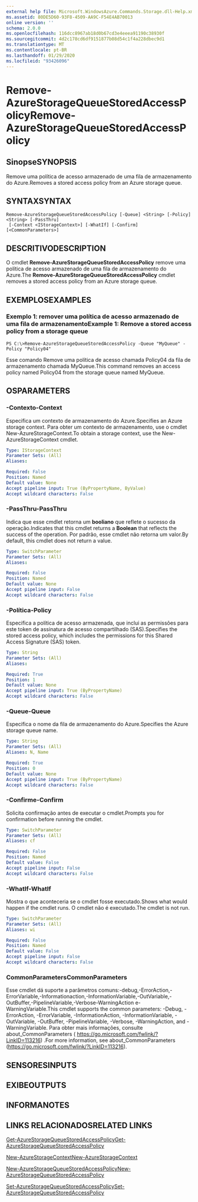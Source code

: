 ```yaml
---
external help file: Microsoft.WindowsAzure.Commands.Storage.dll-Help.xml
ms.assetid: 80DE5D60-93F8-4509-AA9C-F54E4AB70013
online version: ''
schema: 2.0.0
ms.openlocfilehash: 116dcc8967ab18d0b67cd3e4eeea91190c38930f
ms.sourcegitcommit: 4d2c178cd6df9151877b08d54c1f4a228dbec9d1
ms.translationtype: MT
ms.contentlocale: pt-BR
ms.lasthandoff: 01/29/2020
ms.locfileid: "93426096"
---
```

# <span data-ttu-id="e9227-101">Remove-AzureStorageQueueStoredAccessPolicy</span><span class="sxs-lookup"><span data-stu-id="e9227-101">Remove-AzureStorageQueueStoredAccessPolicy</span></span>

## <span data-ttu-id="e9227-102">Sinopse</span><span class="sxs-lookup"><span data-stu-id="e9227-102">SYNOPSIS</span></span>
<span data-ttu-id="e9227-103">Remove uma política de acesso armazenado de uma fila de armazenamento do Azure.</span><span class="sxs-lookup"><span data-stu-id="e9227-103">Removes a stored access policy from an Azure storage queue.</span></span>

## <span data-ttu-id="e9227-104">SYNTAX</span><span class="sxs-lookup"><span data-stu-id="e9227-104">SYNTAX</span></span>

```
Remove-AzureStorageQueueStoredAccessPolicy [-Queue] <String> [-Policy] <String> [-PassThru]
 [-Context <IStorageContext>] [-WhatIf] [-Confirm] [<CommonParameters>]
```

## <span data-ttu-id="e9227-105">DESCRITIVO</span><span class="sxs-lookup"><span data-stu-id="e9227-105">DESCRIPTION</span></span>
<span data-ttu-id="e9227-106">O cmdlet **Remove-AzureStorageQueueStoredAccessPolicy** remove uma política de acesso armazenado de uma fila de armazenamento do Azure.</span><span class="sxs-lookup"><span data-stu-id="e9227-106">The **Remove-AzureStorageQueueStoredAccessPolicy** cmdlet removes a stored access policy from an Azure storage queue.</span></span>

## <span data-ttu-id="e9227-107">EXEMPLOS</span><span class="sxs-lookup"><span data-stu-id="e9227-107">EXAMPLES</span></span>

### <span data-ttu-id="e9227-108">Exemplo 1: remover uma política de acesso armazenado de uma fila de armazenamento</span><span class="sxs-lookup"><span data-stu-id="e9227-108">Example 1: Remove a stored access policy from a storage queue</span></span>
```
PS C:\>Remove-AzureStorageQueueStoredAccessPolicy -Queue "MyQueue" -Policy "Policy04"
```

<span data-ttu-id="e9227-109">Esse comando Remove uma política de acesso chamada Policy04 da fila de armazenamento chamada MyQueue.</span><span class="sxs-lookup"><span data-stu-id="e9227-109">This command removes an access policy named Policy04 from the storage queue named MyQueue.</span></span>

## <span data-ttu-id="e9227-110">OS</span><span class="sxs-lookup"><span data-stu-id="e9227-110">PARAMETERS</span></span>

### <span data-ttu-id="e9227-111">-Contexto</span><span class="sxs-lookup"><span data-stu-id="e9227-111">-Context</span></span>
<span data-ttu-id="e9227-112">Especifica um contexto de armazenamento do Azure.</span><span class="sxs-lookup"><span data-stu-id="e9227-112">Specifies an Azure storage context.</span></span>
<span data-ttu-id="e9227-113">Para obter um contexto de armazenamento, use o cmdlet New-AzureStorageContext.</span><span class="sxs-lookup"><span data-stu-id="e9227-113">To obtain a storage context, use the New-AzureStorageContext cmdlet.</span></span>

```yaml
Type: IStorageContext
Parameter Sets: (All)
Aliases: 

Required: False
Position: Named
Default value: None
Accept pipeline input: True (ByPropertyName, ByValue)
Accept wildcard characters: False
```

### <span data-ttu-id="e9227-114">-PassThru</span><span class="sxs-lookup"><span data-stu-id="e9227-114">-PassThru</span></span>
<span data-ttu-id="e9227-115">Indica que esse cmdlet retorna um **booliano** que reflete o sucesso da operação.</span><span class="sxs-lookup"><span data-stu-id="e9227-115">Indicates that this cmdlet returns a **Boolean** that reflects the success of the operation.</span></span>
<span data-ttu-id="e9227-116">Por padrão, esse cmdlet não retorna um valor.</span><span class="sxs-lookup"><span data-stu-id="e9227-116">By default, this cmdlet does not return a value.</span></span>

```yaml
Type: SwitchParameter
Parameter Sets: (All)
Aliases: 

Required: False
Position: Named
Default value: None
Accept pipeline input: False
Accept wildcard characters: False
```

### <span data-ttu-id="e9227-117">-Política</span><span class="sxs-lookup"><span data-stu-id="e9227-117">-Policy</span></span>
<span data-ttu-id="e9227-118">Especifica a política de acesso armazenada, que inclui as permissões para este token de assinatura de acesso compartilhado (SAS).</span><span class="sxs-lookup"><span data-stu-id="e9227-118">Specifies the stored access policy, which includes the permissions for this Shared Access Signature (SAS) token.</span></span>

```yaml
Type: String
Parameter Sets: (All)
Aliases: 

Required: True
Position: 1
Default value: None
Accept pipeline input: True (ByPropertyName)
Accept wildcard characters: False
```

### <span data-ttu-id="e9227-119">-Queue</span><span class="sxs-lookup"><span data-stu-id="e9227-119">-Queue</span></span>
<span data-ttu-id="e9227-120">Especifica o nome da fila de armazenamento do Azure.</span><span class="sxs-lookup"><span data-stu-id="e9227-120">Specifies the Azure storage queue name.</span></span>

```yaml
Type: String
Parameter Sets: (All)
Aliases: N, Name

Required: True
Position: 0
Default value: None
Accept pipeline input: True (ByPropertyName)
Accept wildcard characters: False
```

### <span data-ttu-id="e9227-121">-Confirme</span><span class="sxs-lookup"><span data-stu-id="e9227-121">-Confirm</span></span>
<span data-ttu-id="e9227-122">Solicita confirmação antes de executar o cmdlet.</span><span class="sxs-lookup"><span data-stu-id="e9227-122">Prompts you for confirmation before running the cmdlet.</span></span>

```yaml
Type: SwitchParameter
Parameter Sets: (All)
Aliases: cf

Required: False
Position: Named
Default value: False
Accept pipeline input: False
Accept wildcard characters: False
```

### <span data-ttu-id="e9227-123">-WhatIf</span><span class="sxs-lookup"><span data-stu-id="e9227-123">-WhatIf</span></span>
<span data-ttu-id="e9227-124">Mostra o que aconteceria se o cmdlet fosse executado.</span><span class="sxs-lookup"><span data-stu-id="e9227-124">Shows what would happen if the cmdlet runs.</span></span>
<span data-ttu-id="e9227-125">O cmdlet não é executado.</span><span class="sxs-lookup"><span data-stu-id="e9227-125">The cmdlet is not run.</span></span>

```yaml
Type: SwitchParameter
Parameter Sets: (All)
Aliases: wi

Required: False
Position: Named
Default value: False
Accept pipeline input: False
Accept wildcard characters: False
```

### <span data-ttu-id="e9227-126">CommonParameters</span><span class="sxs-lookup"><span data-stu-id="e9227-126">CommonParameters</span></span>
<span data-ttu-id="e9227-127">Esse cmdlet dá suporte a parâmetros comuns:-debug,-ErrorAction,-ErrorVariable,-Informationaction,-InformationVariable,-OutVariable,-OutBuffer,-PipelineVariable,-Verbose-WarningAction e-WarningVariable.</span><span class="sxs-lookup"><span data-stu-id="e9227-127">This cmdlet supports the common parameters: -Debug, -ErrorAction, -ErrorVariable, -InformationAction, -InformationVariable, -OutVariable, -OutBuffer, -PipelineVariable, -Verbose, -WarningAction, and -WarningVariable.</span></span> <span data-ttu-id="e9227-128">Para obter mais informações, consulte about_CommonParameters ( https://go.microsoft.com/fwlink/?LinkID=113216) .</span><span class="sxs-lookup"><span data-stu-id="e9227-128">For more information, see about_CommonParameters (https://go.microsoft.com/fwlink/?LinkID=113216).</span></span>

## <span data-ttu-id="e9227-129">SENSORES</span><span class="sxs-lookup"><span data-stu-id="e9227-129">INPUTS</span></span>

## <span data-ttu-id="e9227-130">EXIBE</span><span class="sxs-lookup"><span data-stu-id="e9227-130">OUTPUTS</span></span>

## <span data-ttu-id="e9227-131">INFORMA</span><span class="sxs-lookup"><span data-stu-id="e9227-131">NOTES</span></span>

## <span data-ttu-id="e9227-132">LINKS RELACIONADOS</span><span class="sxs-lookup"><span data-stu-id="e9227-132">RELATED LINKS</span></span>

[<span data-ttu-id="e9227-133">Get-AzureStorageQueueStoredAccessPolicy</span><span class="sxs-lookup"><span data-stu-id="e9227-133">Get-AzureStorageQueueStoredAccessPolicy</span></span>](./Get-AzureStorageQueueStoredAccessPolicy.md)

[<span data-ttu-id="e9227-134">New-AzureStorageContext</span><span class="sxs-lookup"><span data-stu-id="e9227-134">New-AzureStorageContext</span></span>](./New-AzureStorageContext.md)

[<span data-ttu-id="e9227-135">New-AzureStorageQueueStoredAccessPolicy</span><span class="sxs-lookup"><span data-stu-id="e9227-135">New-AzureStorageQueueStoredAccessPolicy</span></span>](./New-AzureStorageQueueStoredAccessPolicy.md)

[<span data-ttu-id="e9227-136">Set-AzureStorageQueueStoredAccessPolicy</span><span class="sxs-lookup"><span data-stu-id="e9227-136">Set-AzureStorageQueueStoredAccessPolicy</span></span>](./Set-AzureStorageQueueStoredAccessPolicy.md)
